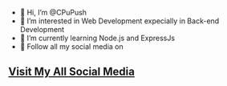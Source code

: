 - 👋 Hi, I’m @CPuPush
- 👀 I’m interested in Web Development expecially in Back-end Development
- 🌱 I’m currently learning Node.js and ExpressJs
- 👀 Follow all my social media on <br>
<h2><a href="https://cpupush.github.io">Visit My All Social Media</a></h2>


<!---
CPuPush/CPuPush is a ✨ special ✨ repository because its `README.md` (this file) appears on your GitHub profile.
You can click the Preview link to take a look at your changes.
--->
